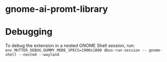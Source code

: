 # gnome-ai-promt-library
# Debugging

To debug the extension in a nested GNOME Shell session, run: \
`env MUTTER_DEBUG_DUMMY_MODE_SPECS=1900x1000 dbus-run-session -- gnome-shell --nested --wayland`